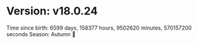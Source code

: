 # Version: v18.0.24
Time since birth: 6599 days, 158377 hours, 9502620 minutes, 570157200 seconds
Season: Autumn 🍁
